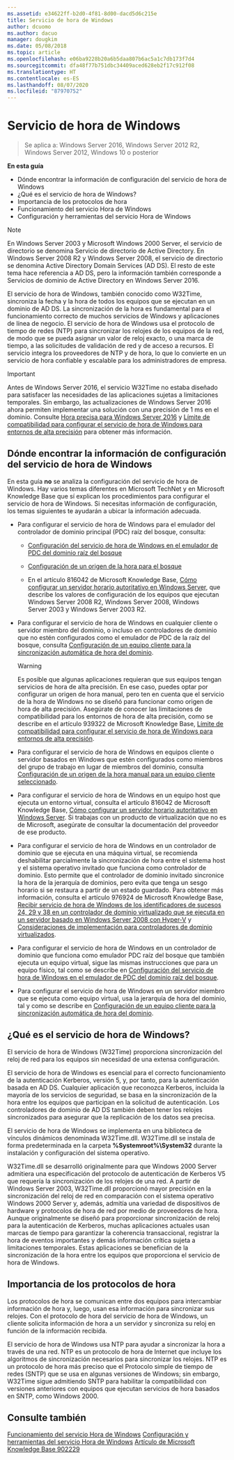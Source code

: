 ```yaml
---
ms.assetid: e34622ff-b2d0-4f81-8d00-dacd5d6c215e
title: Servicio de hora de Windows
author: dcuomo
ms.author: dacuo
manager: dougkim
ms.date: 05/08/2018
ms.topic: article
ms.openlocfilehash: e06ba9228b20a6b5daa807b6ac5a1c7db173f7d4
ms.sourcegitcommit: dfa48f77b751dbc34409aced628eb2f17c912f08
ms.translationtype: HT
ms.contentlocale: es-ES
ms.lasthandoff: 08/07/2020
ms.locfileid: "87970752"
---
```

# <a name="windows-time-service"></a>Servicio de hora de Windows

>Se aplica a: Windows Server 2016, Windows Server 2012 R2, Windows Server 2012, Windows 10 o posterior

**En esta guía**

* Dónde encontrar la información de configuración del servicio de hora de Windows
* ¿Qué es el servicio de hora de Windows?
* Importancia de los protocolos de hora
* Funcionamiento del servicio Hora de Windows
* Configuración y herramientas del servicio Hora de Windows

> [!NOTE]
> En Windows Server 2003 y Microsoft Windows 2000 Server, el servicio de directorio se denomina Servicio de directorio de Active Directory. En Windows Server 2008 R2 y Windows Server 2008, el servicio de directorio se denomina Active Directory Domain Services (AD DS). El resto de este tema hace referencia a AD DS, pero la información también corresponde a Servicios de dominio de Active Directory en Windows Server 2016.

El servicio de hora de Windows, también conocido como W32Time, sincroniza la fecha y la hora de todos los equipos que se ejecutan en un dominio de AD DS. La sincronización de la hora es fundamental para el funcionamiento correcto de muchos servicios de Windows y aplicaciones de línea de negocio. El servicio de hora de Windows usa el protocolo de tiempo de redes (NTP) para sincronizar los relojes de los equipos de la red, de modo que se pueda asignar un valor de reloj exacto, o una marca de tiempo, a las solicitudes de validación de red y de acceso a recursos. El servicio integra los proveedores de NTP y de hora, lo que lo convierte en un servicio de hora confiable y escalable para los administradores de empresa.

> [!IMPORTANT]
> Antes de Windows Server 2016, el servicio W32Time no estaba diseñado para satisfacer las necesidades de las aplicaciones sujetas a limitaciones temporales.  Sin embargo, las actualizaciones de Windows Server 2016 ahora permiten implementar una solución con una precisión de 1 ms en el dominio.  Consulte [Hora precisa para Windows Server 2016](accurate-time.md) y [Límite de compatibilidad para configurar el servicio de hora de Windows para entornos de alta precisión](support-boundary.md) para obtener más información.

## <a name="where-to-find-windows-time-service-configuration-information"></a><a name="BKMK_Config"></a>Dónde encontrar la información de configuración del servicio de hora de Windows
En esta guía **no** se analiza la configuración del servicio de hora de Windows. Hay varios temas diferentes en Microsoft TechNet y en Microsoft Knowledge Base que sí explican los procedimientos para configurar el servicio de hora de Windows. Si necesitas información de configuración, los temas siguientes te ayudarán a ubicar la información adecuada.

-   Para configurar el servicio de hora de Windows para el emulador del controlador de dominio principal (PDC) raíz del bosque, consulta:

    -   [Configuración del servicio de hora de Windows en el emulador de PDC del dominio raíz del bosque](/previous-versions/windows/it-pro/windows-server-2008-R2-and-2008/cc731191%28v=ws.10%29)

    -   [Configuración de un origen de la hora para el bosque](/previous-versions/windows/it-pro/windows-server-2008-r2-and-2008/cc794823%28v%3dws.10%29)

    -   En el artículo 816042 de Microsoft Knowledge Base, [Cómo configurar un servidor horario autoritativo en Windows Server](https://go.microsoft.com/fwlink/?LinkID=60402), que describe los valores de configuración de los equipos que ejecutan Windows Server 2008 R2, Windows Server 2008, Windows Server 2003 y Windows Server 2003 R2.

-   Para configurar el servicio de hora de Windows en cualquier cliente o servidor miembro del dominio, o incluso en controladores de dominio que no estén configurados como el emulador de PDC de la raíz del bosque, consulta [Configuración de un equipo cliente para la sincronización automática de hora del dominio](/previous-versions/windows/it-pro/windows-server-2008-r2-and-2008/cc816884%28v%3dws.10%29).

    > [!WARNING]
    > Es posible que algunas aplicaciones requieran que sus equipos tengan servicios de hora de alta precisión. En ese caso, puedes optar por configurar un origen de hora manual, pero ten en cuenta que el servicio de la hora de Windows no se diseñó para funcionar como origen de hora de alta precisión. Asegúrate de conocer las limitaciones de compatibilidad para los entornos de hora de alta precisión, como se describe en el artículo 939322 de Microsoft Knowledge Base, [Límite de compatibilidad para configurar el servicio de hora de Windows para entornos de alta precisión](support-boundary.md).

-   Para configurar el servicio de hora de Windows en equipos cliente o servidor basados en Windows que estén configurados como miembros del grupo de trabajo en lugar de miembros del dominio, consulta [Configuración de un origen de la hora manual para un equipo cliente seleccionado](/previous-versions/windows/it-pro/windows-server-2008-r2-and-2008/cc816656%28v%3dws.10%29).

-   Para configurar el servicio de hora de Windows en un equipo host que ejecuta un entorno virtual, consulta el artículo 816042 de Microsoft Knowledge Base, [Cómo configurar un servidor horario autoritativo en Windows Server](https://go.microsoft.com/fwlink/?LinkID=60402). Si trabajas con un producto de virtualización que no es de Microsoft, asegúrate de consultar la documentación del proveedor de ese producto.

-   Para configurar el servicio de hora de Windows en un controlador de dominio que se ejecuta en una máquina virtual, se recomienda deshabilitar parcialmente la sincronización de hora entre el sistema host y el sistema operativo invitado que funciona como controlador de dominio. Esto permite que el controlador de dominio invitado sincronice la hora de la jerarquía de dominios, pero evita que tenga un sesgo horario si se restaura a partir de un estado guardado. Para obtener más información, consulta el artículo 976924 de Microsoft Knowledge Base, [Recibir servicio de hora de Windows de los identificadores de sucesos 24, 29 y 38 en un controlador de dominio virtualizado que se ejecuta en un servidor basado en Windows Server 2008 con Hyper-V](https://go.microsoft.com/fwlink/?LinkID=192236) y [Consideraciones de implementación para controladores de dominio virtualizados](https://go.microsoft.com/fwlink/?LinkID=192235).

-   Para configurar el servicio de hora de Windows en un controlador de dominio que funciona como emulador PDC raíz del bosque que también ejecuta un equipo virtual, sigue las mismas instrucciones que para un equipo físico, tal como se describe en [Configuración del servicio de hora de Windows en el emulador de PDC del dominio raíz del bosque](/previous-versions/windows/it-pro/windows-server-2008-R2-and-2008/cc731191%28v=ws.10%29).

-   Para configurar el servicio de hora de Windows en un servidor miembro que se ejecuta como equipo virtual, usa la jerarquía de hora del dominio, tal y como se describe en [Configuración de un equipo cliente para la sincronización automática de hora del dominio](/previous-versions/windows/it-pro/windows-server-2008-r2-and-2008/cc816884%28v%3dws.10%29).

## <a name="what-is-the-windows-time-service"></a><a name="BKMK_WTS"></a>¿Qué es el servicio de hora de Windows?
El servicio de hora de Windows (W32Time) proporciona sincronización del reloj de red para los equipos sin necesidad de una extensa configuración.

El servicio de hora de Windows es esencial para el correcto funcionamiento de la autenticación Kerberos, versión 5, y, por tanto, para la autenticación basada en AD DS. Cualquier aplicación que reconozca Kerberos, incluida la mayoría de los servicios de seguridad, se basa en la sincronización de la hora entre los equipos que participan en la solicitud de autenticación. Los controladores de dominio de AD DS también deben tener los relojes sincronizados para asegurar que la replicación de los datos sea precisa.

El servicio de hora de Windows se implementa en una biblioteca de vínculos dinámicos denominada W32Time.dll. W32Time.dll se instala de forma predeterminada en la carpeta **%Systemroot%\System32** durante la instalación y configuración del sistema operativo.

W32Time.dll se desarrolló originalmente para que Windows 2000 Server admitiera una especificación del protocolo de autenticación de Kerberos V5 que requería la sincronización de los relojes de una red. A partir de Windows Server 2003, W32Time.dll proporcionó mayor precisión en la sincronización del reloj de red en comparación con el sistema operativo Windows 2000 Server y, además, admitía una variedad de dispositivos de hardware y protocolos de hora de red por medio de proveedores de hora. Aunque originalmente se diseñó para proporcionar sincronización de reloj para la autenticación de Kerberos, muchas aplicaciones actuales usan marcas de tiempo para garantizar la coherencia transaccional, registrar la hora de eventos importantes y demás información crítica sujeta a limitaciones temporales. Estas aplicaciones se benefician de la sincronización de la hora entre los equipos que proporciona el servicio de hora de Windows.

## <a name="importance-of-time-protocols"></a><a name="BKMK_TimeProtocols"></a>Importancia de los protocolos de hora
Los protocolos de hora se comunican entre dos equipos para intercambiar información de hora y, luego, usan esa información para sincronizar sus relojes. Con el protocolo de hora del servicio de hora de Windows, un cliente solicita información de hora a un servidor y sincroniza su reloj en función de la información recibida.

El servicio de hora de Windows usa NTP para ayudar a sincronizar la hora a través de una red. NTP es un protocolo de hora de Internet que incluye los algoritmos de sincronización necesarios para sincronizar los relojes. NTP es un protocolo de hora más preciso que el Protocolo simple de tiempo de redes (SNTP) que se usa en algunas versiones de Windows; sin embargo, W32Time sigue admitiendo SNTP para habilitar la compatibilidad con versiones anteriores con equipos que ejecutan servicios de hora basados en SNTP, como Windows 2000.

## <a name="see-also"></a>Consulte también
[Funcionamiento del servicio Hora de Windows](How-the-Windows-Time-Service-Works.md)
[Configuración y herramientas del servicio Hora de Windows](Windows-Time-Service-Tools-and-Settings.md)
[Artículo de Microsoft Knowledge Base 902229](https://go.microsoft.com/fwlink/?LinkId=186066)
